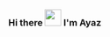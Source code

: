 ### Hi there <img src="https://raw.githubusercontent.com/MartinHeinz/MartinHeinz/master/wave.gif" width="30px"> I'm Ayaz
